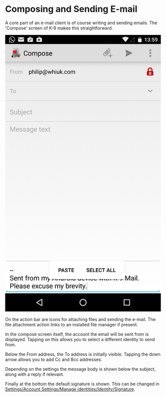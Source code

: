 # Composing and Sending E-mail

A core part of an e-mail client is of course writing and sending emails. 
The 'Compose' screen of K-9 makes this straightforward.

![Message Compose screen](img/compose_screen.png)

On the action bar are icons for attaching files and sending the e-mail. 
The file attachment action links to an installed file manager if present.

In the compose screen itself, the account the email will be sent from is displayed. 
Tapping on this allows you to select a different identity to send from.

Below the From address, the To address is initially visible. Tapping the down arrow allows you to add Cc and Bcc 
addresses.

Depending on the settings the message body is shown below the subject, along with a reply if relevant.

Finally at the bottom the default signature is shown. This can be changed in 
[Settings/Account Settings/Manage identities/*Identity*/Signature](../settings/account.md#signature).
